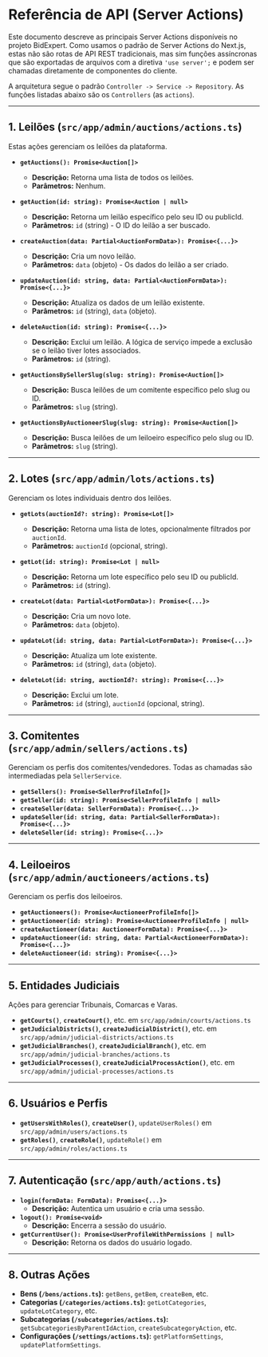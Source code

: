 
# Referência de API (Server Actions)

Este documento descreve as principais Server Actions disponíveis no projeto BidExpert. Como usamos o padrão de Server Actions do Next.js, estas não são rotas de API REST tradicionais, mas sim funções assíncronas que são exportadas de arquivos com a diretiva `'use server';` e podem ser chamadas diretamente de componentes do cliente.

A arquitetura segue o padrão `Controller -> Service -> Repository`. As funções listadas abaixo são os `Controllers` (as `actions`).

---

## 1. Leilões (`src/app/admin/auctions/actions.ts`)

Estas ações gerenciam os leilões da plataforma.

- **`getAuctions(): Promise<Auction[]>`**
  - **Descrição:** Retorna uma lista de todos os leilões.
  - **Parâmetros:** Nenhum.

- **`getAuction(id: string): Promise<Auction | null>`**
  - **Descrição:** Retorna um leilão específico pelo seu ID ou publicId.
  - **Parâmetros:** `id` (string) - O ID do leilão a ser buscado.

- **`createAuction(data: Partial<AuctionFormData>): Promise<{...}>`**
  - **Descrição:** Cria um novo leilão.
  - **Parâmetros:** `data` (objeto) - Os dados do leilão a ser criado.

- **`updateAuction(id: string, data: Partial<AuctionFormData>): Promise<{...}>`**
  - **Descrição:** Atualiza os dados de um leilão existente.
  - **Parâmetros:** `id` (string), `data` (objeto).

- **`deleteAuction(id: string): Promise<{...}>`**
  - **Descrição:** Exclui um leilão. A lógica de serviço impede a exclusão se o leilão tiver lotes associados.
  - **Parâmetros:** `id` (string).

- **`getAuctionsBySellerSlug(slug: string): Promise<Auction[]>`**
  - **Descrição:** Busca leilões de um comitente específico pelo slug ou ID.
  - **Parâmetros:** `slug` (string).

- **`getAuctionsByAuctioneerSlug(slug: string): Promise<Auction[]>`**
  - **Descrição:** Busca leilões de um leiloeiro específico pelo slug ou ID.
  - **Parâmetros:** `slug` (string).

---

## 2. Lotes (`src/app/admin/lots/actions.ts`)

Gerenciam os lotes individuais dentro dos leilões.

- **`getLots(auctionId?: string): Promise<Lot[]>`**
  - **Descrição:** Retorna uma lista de lotes, opcionalmente filtrados por `auctionId`.
  - **Parâmetros:** `auctionId` (opcional, string).

- **`getLot(id: string): Promise<Lot | null>`**
  - **Descrição:** Retorna um lote específico pelo seu ID ou publicId.
  - **Parâmetros:** `id` (string).

- **`createLot(data: Partial<LotFormData>): Promise<{...}>`**
  - **Descrição:** Cria um novo lote.
  - **Parâmetros:** `data` (objeto).

- **`updateLot(id: string, data: Partial<LotFormData>): Promise<{...}>`**
  - **Descrição:** Atualiza um lote existente.
  - **Parâmetros:** `id` (string), `data` (objeto).

- **`deleteLot(id: string, auctionId?: string): Promise<{...}>`**
  - **Descrição:** Exclui um lote.
  - **Parâmetros:** `id` (string), `auctionId` (opcional, string).

---

## 3. Comitentes (`src/app/admin/sellers/actions.ts`)

Gerenciam os perfis dos comitentes/vendedores. Todas as chamadas são intermediadas pela `SellerService`.

- **`getSellers(): Promise<SellerProfileInfo[]>`**
- **`getSeller(id: string): Promise<SellerProfileInfo | null>`**
- **`createSeller(data: SellerFormData): Promise<{...}>`**
- **`updateSeller(id: string, data: Partial<SellerFormData>): Promise<{...}>`**
- **`deleteSeller(id: string): Promise<{...}>`**

---

## 4. Leiloeiros (`src/app/admin/auctioneers/actions.ts`)

Gerenciam os perfis dos leiloeiros.

- **`getAuctioneers(): Promise<AuctioneerProfileInfo[]>`**
- **`getAuctioneer(id: string): Promise<AuctioneerProfileInfo | null>`**
- **`createAuctioneer(data: AuctioneerFormData): Promise<{...}>`**
- **`updateAuctioneer(id: string, data: Partial<AuctioneerFormData>): Promise<{...}>`**
- **`deleteAuctioneer(id: string): Promise<{...}>`**

---

## 5. Entidades Judiciais

Ações para gerenciar Tribunais, Comarcas e Varas.

- **`getCourts()`**, **`createCourt()`**, etc. em `src/app/admin/courts/actions.ts`
- **`getJudicialDistricts()`**, **`createJudicialDistrict()`**, etc. em `src/app/admin/judicial-districts/actions.ts`
- **`getJudicialBranches()`**, **`createJudicialBranch()`**, etc. em `src/app/admin/judicial-branches/actions.ts`
- **`getJudicialProcesses()`**, **`createJudicialProcessAction()`**, etc. em `src/app/admin/judicial-processes/actions.ts`

---

## 6. Usuários e Perfis

- **`getUsersWithRoles()`**, **`createUser()`**, `updateUserRoles()` em `src/app/admin/users/actions.ts`
- **`getRoles()`**, **`createRole()`**, `updateRole()` em `src/app/admin/roles/actions.ts`

---

## 7. Autenticação (`src/app/auth/actions.ts`)

- **`login(formData: FormData): Promise<{...}>`**
  - **Descrição:** Autentica um usuário e cria uma sessão.
- **`logout(): Promise<void>`**
  - **Descrição:** Encerra a sessão do usuário.
- **`getCurrentUser(): Promise<UserProfileWithPermissions | null>`**
  - **Descrição:** Retorna os dados do usuário logado.

---

## 8. Outras Ações

- **Bens (`/bens/actions.ts`):** `getBens`, `getBem`, `createBem`, etc.
- **Categorias (`/categories/actions.ts`):** `getLotCategories`, `updateLotCategory`, etc.
- **Subcategorias (`/subcategories/actions.ts`):** `getSubcategoriesByParentIdAction`, `createSubcategoryAction`, etc.
- **Configurações (`/settings/actions.ts`):** `getPlatformSettings`, `updatePlatformSettings`.
